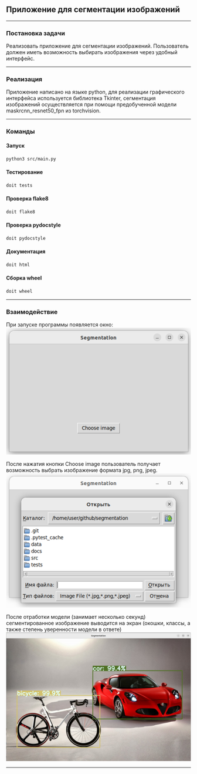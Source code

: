 ## Приложение для сегментации изображений

-----

### Постановка задачи
Реализовать приложение для сегментации изображений. Пользователь должен иметь возможность выбирать изображения через удобный интерфейс.

-----

### Реализация
Приложение написано на языке python, для реализации графического интерфейса используется библиотека Tkinter, сегментация изображений осуществляется при помощи предобученной модели maskrcnn_resnet50_fpn из torchvision.

-----

### Команды

#### Запуск
``` bash
python3 src/main.py
```
#### Тестирование
``` bash
doit tests
```
#### Проверка flake8
``` bash
doit flake8
```
#### Проверка pydocstyle
``` bash
doit pydocstyle
```
#### Документация
``` bash
doit html
```
#### Сборка wheel
``` bash
doit wheel
```

-----

### Взаимодействие
При запуске программы появляется окно:
![](data/readme_data/start.png)

После нажатия кнопки Choose image пользователь получает возможность выбрать изображение формата jpg, png, jpeg.
![](data/readme_data/choose_image.png)

После отработки модели (занимает несколько секунд) сегментированное изображение выводится на экран (окошки, классы, а также степень уверенности модели в ответе)
![](data/readme_data/output.png)

-----

